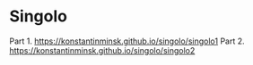 # Singolo

Part 1. https://konstantinminsk.github.io/singolo/singolo1
Part 2. https://konstantinminsk.github.io/singolo/singolo2
